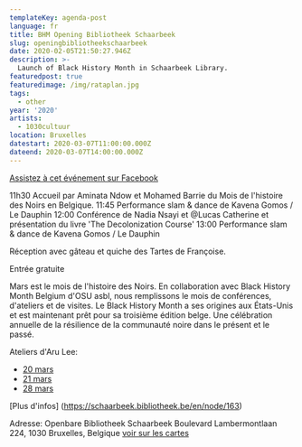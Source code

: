 ```yaml
---
templateKey: agenda-post
language: fr
title: BHM Opening Bibliotheek Schaarbeek
slug: openingbibliotheekschaarbeek
date: 2020-02-05T21:50:27.946Z
description: >-
  Launch of Black History Month in Schaarbeek Library.
featuredpost: true
featuredimage: /img/rataplan.jpg
tags:
  - other
year: '2020'
artists:
  - 1030cultuur
location: Bruxelles
datestart: 2020-03-07T11:00:00.000Z
dateend: 2020-03-07T14:00:00.000Z
---
```

[Assistez à cet événement sur Facebook](https://www.facebook.com/events/192507748501082/)


11h30 Accueil par Aminata Ndow et Mohamed Barrie du Mois de l'histoire des Noirs en Belgique.
11:45 Performance slam & dance de Kavena Gomos / Le Dauphin
12:00 Conférence de Nadia Nsayi et @Lucas Catherine et présentation du livre 'The Decolonization Course'
13:00 Performance slam & dance de Kavena Gomos / Le Dauphin

Réception avec gâteau et quiche des Tartes de Françoise.

Entrée gratuite

Mars est le mois de l'histoire des Noirs. En collaboration avec Black History Month Belgium d'OSU asbl, nous remplissons le mois de conférences, d'ateliers et de visites. Le Black History Month a ses origines aux États-Unis et est maintenant prêt pour sa troisième édition belge. Une célébration annuelle de la résilience de la communauté noire dans le présent et le passé.


Ateliers d'Aru Lee:
- [20 mars](https://www.facebook.com/events/775032813019410/)
- [21 mars](https://www.facebook.com/events/527380654560234/)
- [28 mars](https://www.facebook.com/events/192525815161549/)

[Plus d'infos] (https://schaarbeek.bibliotheek.be/en/node/163)

Adresse: Openbare Bibliotheek Schaarbeek
Boulevard Lambermontlaan 224, 1030 Bruxelles, Belgique [voir sur les cartes](https://goo.gl/maps/bkLkG5GcL5z8RCtq6)
